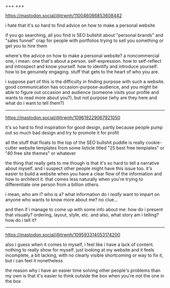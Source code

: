 +++
+++

<https://mastodon.social/@trwnh/110046086853608442>

i hate that it's so hard to find advice on how to make a personal website

if you go searching, all you find is SEO bullshit about "personal brands" and "sales funnel" crap for people with portfolios trying to sell you something or get you to hire them

where's the advice on how to make a personal website? a noncommercial one, i mean. one that's about a person. self-expression. how to self-reflect and introspect and know yourself. how to identify and introduce yourself. how to be genuinely engaging. stuff that gets to the heart of who you are.

i suppose part of this is the difficulty in finding purpose with such a website. good communication has occasion-purpose-audience, and you might be able to figure out occasion and audience (someone visits your profile and wants to read more about you?), but not purpose (why are they here and what do i want to tell them?)

---

<https://mastodon.social/@trwnh/109619229067921050>

it's so hard to find inspiration for good design, partly because people pump out so much bad design and try to promote it for profit

all the stuff that floats to the top of the SEO bullshit puddle is really cookie-cutter website templates from some listicle titled "25 best free templates" or "40 free site themes" or whatever

the thing that really gets to me though is that it's so hard to tell a narrative about myself. and i suspect other people might have this issue too. it's easier to build a website when you have a clear flow of the information and how to architect it. that comes less naturally when you're trying to differentiate one person from a billion others.

i mean, who am i? who is a? what information do i *really* want to impart on anyone who wants to know more about me? no clue...

and then if i manage to come up with some info about me: how do i present that visually? ordering, layout, style, etc. and also, what story am i telling? how do i tell it?

---

<https://mastodon.social/@trwnh/109593314053174200>

also i guess when it comes to myself, i feel like i have a lack of content. nothing to really show for myself. just looking at my website and it feels incomplete, a bit lacking, with no clearly visible shortcoming or way to fix it, but i can feel it nonetheless

the reason why i have an easier time solving other people's problems than my own is that it's easier to think outside the box when you're not the one in the box